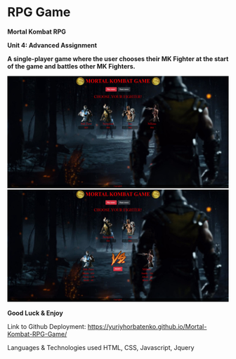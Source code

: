 # RPG Game

**Mortal Kombat RPG**

**Unit 4: Advanced Assignment**

**A single-player game where the user chooses their MK Fighter at the start of the game and battles other MK Fighters.**

![](img/screen.jpg)
![](img/screen2.jpg)

**Good Luck & Enjoy**

Link to Github Deployment:
https://yuriyhorbatenko.github.io/Mortal-Kombat-RPG-Game/

Languages & Technologies used
HTML, CSS, Javascript, Jquery 